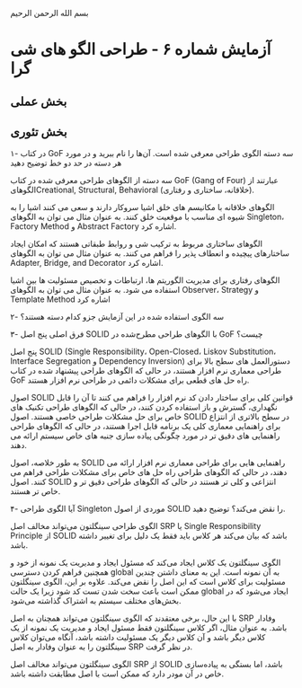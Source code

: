 بسم الله الرحمن الرحیم

# آزمایش شماره ۶ - طراحی الگو های شی گرا
## بخش عملی 

## بخش تئوری

۱- در کتاب GoF سه دسته الگوی طراحی معرفی شده است. آن‌ها را نام ببرید و در مورد هر دسته در حد دو خط توضیح دهید

سه دسته از الگوهای طراحی معرفی شده در کتاب GoF (Gang of Four) عبارتند از الگوهایCreational, Structural, Behavioral (خلاقانه، ساختاری و رفتاری).

الگوهای خلاقانه با مکانیسم های خلق اشیا سروکار دارند و سعی می کنند اشیا را به شیوه ای مناسب با موقعیت خلق کنند. به عنوان مثال می توان به الگوهای Singleton، Factory Method و Abstract Factory اشاره کرد.

الگوهای ساختاری مربوط به ترکیب شی و روابط طبقاتی هستند که امکان ایجاد ساختارهای پیچیده و انعطاف پذیر را فراهم می کنند. به عنوان مثال می توان به الگوهای Adapter, Bridge, and Decorator اشاره کرد.

الگوهای رفتاری برای مدیریت الگوریتم ها، ارتباطات و تخصیص مسئولیت ها بین اشیا استفاده می شود. به عنوان مثال می توان به الگوهای Observer، Strategy و Template Method اشاره کرد

۲- سه الگوی استفاده شده در این آزمایش جزو کدام دسته هستند؟


۳- فرق اصلی پنج اصل SOLID با الگوهای طراحی مطرح‌شده در GoF چیست؟

پنج اصل SOLID (Single Responsibility، Open-Closed، Liskov Substitution، Interface Segregation و Dependency Inversion) دستورالعمل های سطح بالا برای طراحی معماری نرم افزار هستند، در حالی که الگوهای طراحی پیشنهاد شده در کتاب GoF راه حل های قطعی برای مشکلات دائمی در طراحی نرم افزار هستند.

اصول SOLID قوانین کلی برای ساختار دادن کد نرم افزار را فراهم می کنند تا آن را قابل نگهداری، گسترش و باز استفاده کردن کنند، در حالی که الگوهای طراحی تکنیک های خاص برای حل مشکلات طراحی خاصی هستند. اصول SOLID در سطح بالاتری از انتزاع برای راهنمایی معماری کلی یک برنامه قابل اجرا هستند، در حالی که الگوهای طراحی راهنمایی های دقیق تر در مورد چگونگی پیاده سازی جنبه های خاص سیستم ارائه می دهند.

به طور خلاصه، اصول SOLID راهنمایی هایی برای طراحی معماری نرم افزار ارائه می دهند، در حالی که الگوهای طراحی راه حل های خاص برای مشکلات طراحی فراهم می کنند. اصول SOLID انتزاعی و کلی تر هستند در حالی که الگوهای طراحی دقیق تر و خاص تر هستند.

۴- آیا الگوی طراحی Singleton موردی از اصول SOLID را نقض می‌کند؟ توضیح دهید.

الگوی طراحی سینگلتون می‌تواند مخالف اصل SRP یا Single Responsibility Principle از SOLID باشد که بیان می‌کند هر کلاس باید فقط یک دلیل برای تغییر داشته باشد.

الگوی سینگلتون یک کلاس ایجاد می‌کند که مسئول ایجاد و مدیریت یک نمونه از خود و همچنین فراهم کردن دسترسی global به آن نمونه است. این به معنای داشتن چندین مسئولیت برای کلاس است که این اصل را نقض می‌کند. علاوه بر این، الگوی سینگلتون ممکن است باعث سخت شدن تست کد شود زیرا یک حالت global ایجاد می‌شود که در بخش‌های مختلف سیستم به اشتراک گذاشته می‌شود.

با این حال، برخی معتقدند که الگوی سینگلتون می‌تواند همچنان به اصل SRP وفادار باشد. به عنوان مثال، اگر کلاس سینگلتون فقط مسئول ایجاد و مدیریت یک نمونه از یک کلاس دیگر باشد و آن کلاس دیگر یک مسئولیت داشته باشد، آنگاه می‌توان کلاس سینگلتون را به عنوان وفادار به اصل SRP در نظر گرفت.

الگوی سینگلتون می‌تواند مخالف اصل SRP از SOLID باشد، اما بستگی به پیاده‌سازی خاص در آن مودر دارد که ممکن است با اصل مطابقت داشته باشد.

